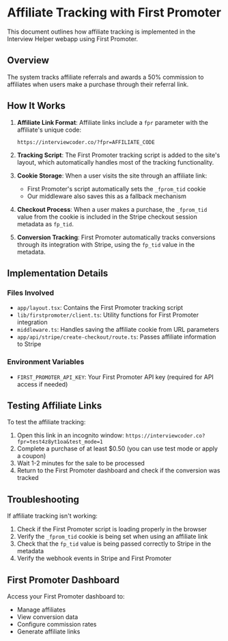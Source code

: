 # Affiliate Tracking with First Promoter

This document outlines how affiliate tracking is implemented in the Interview Helper webapp using First Promoter.

## Overview

The system tracks affiliate referrals and awards a 50% commission to affiliates when users make a purchase through their referral link.

## How It Works

1. **Affiliate Link Format**: Affiliate links include a `fpr` parameter with the affiliate's unique code:
   ```
   https://interviewcoder.co/?fpr=AFFILIATE_CODE
   ```

2. **Tracking Script**: The First Promoter tracking script is added to the site's layout, which automatically handles most of the tracking functionality.

3. **Cookie Storage**: When a user visits the site through an affiliate link:
   - First Promoter's script automatically sets the `_fprom_tid` cookie
   - Our middleware also saves this as a fallback mechanism

4. **Checkout Process**: When a user makes a purchase, the `_fprom_tid` value from the cookie is included in the Stripe checkout session metadata as `fp_tid`.

5. **Conversion Tracking**: First Promoter automatically tracks conversions through its integration with Stripe, using the `fp_tid` value in the metadata.

## Implementation Details

### Files Involved

- `app/layout.tsx`: Contains the First Promoter tracking script
- `lib/firstpromoter/client.ts`: Utility functions for First Promoter integration
- `middleware.ts`: Handles saving the affiliate cookie from URL parameters
- `app/api/stripe/create-checkout/route.ts`: Passes affiliate information to Stripe

### Environment Variables

- `FIRST_PROMOTER_API_KEY`: Your First Promoter API key (required for API access if needed)

## Testing Affiliate Links

To test the affiliate tracking:

1. Open this link in an incognito window: `https://interviewcoder.co?fpr=test4z8yt1oa&test_mode=1`
2. Complete a purchase of at least $0.50 (you can use test mode or apply a coupon)
3. Wait 1-2 minutes for the sale to be processed
4. Return to the First Promoter dashboard and check if the conversion was tracked

## Troubleshooting

If affiliate tracking isn't working:

1. Check if the First Promoter script is loading properly in the browser
2. Verify the `_fprom_tid` cookie is being set when using an affiliate link
3. Check that the `fp_tid` value is being passed correctly to Stripe in the metadata
4. Verify the webhook events in Stripe and First Promoter

## First Promoter Dashboard

Access your First Promoter dashboard to:
- Manage affiliates
- View conversion data
- Configure commission rates
- Generate affiliate links 